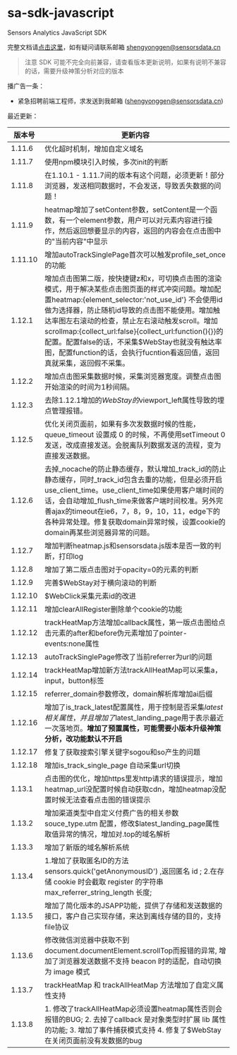 # sa-sdk-javascript

Sensors Analytics JavaScript SDK

完整文档请[点击这里](http://www.sensorsdata.cn/manual/js_sdk.html)，如有疑问请联系邮箱 shengyonggen@sensorsdata.cn

> 注意 SDK 可能不完全向前兼容，请查看版本更新说明，如果有说明不兼容的话，需要升级神策分析对应的版本

播广告一条：
 * 紧急招聘前端工程师，求发送到我邮箱 (shengyonggen@sensorsdata.cn)


最近更新：

| 版本号 | 更新内容 |
| ------ | ------ |
|1.11.6 | 优化超时机制，增加自定义域名   |
|1.11.7 | 使用npm模块引入时候，多次init的判断   |
|1.11.8| 在1.10.1 - 1.11.7间的版本有这个问题，必须更新！部分浏览器，发送相同数据时，不会发送，导致丢失数据的问题！  |
1.11.9| heatmap增加了setContent参数，setContent是一个函数，有一个element参数，用户可以对元素内容进行操作，然后返回想要显示的内容，返回的内容会在点击图中的"当前内容"中显示  |
|1.11.10| 增加autoTrackSinglePage首次可以触发profile_set_once的功能  |
|1.12.1| 增加点击图第二版，按快捷键z和x，可切换点击图的渲染模式，用于解决某些点击图页面的样式冲突问题。增加配置heatmap:{element_selector:'not_use_id'} 不会使用id做为选择器，防止随机id导致的点击图不能使用。增加触达率图左右滚动的检查，禁止左右滚动触发scroll。增加scrollmap:{collect_url:false}{collect_url:function(){}}的配置。配置false的话，不采集$WebStay也就没有触达率图，配置function的话，会执行fucntion看返回值，返回真就采集，返回假不采集。  |
|1.12.2| 增加点击图采集数据时候，采集浏览器宽度。调整点击图开始渲染的时间为1秒间隔。  |
|1.12.3| 去除1.12.1增加的$WebStay的$viewport_left属性导致的埋点管理报错。    |
|1.12.5| 优化关闭页面前，如果有多次发数据时候的性能，queue_timeout 设置成 0 的时候，不再使用setTimeout 0发送，改成直接发送。会脱离队列数据发送的流程，变为直接发送数据。     |
|1.12.6| 去掉_nocache的防止静态缓存，默认增加_track_id的防止静态缓存，同时_track_id包含去重的功能，但是必须开启use_client_time。use_client_time如果使用客户端时间的话，会自动增加_flush_time来做客户端时间校准。另外完善ajax的timeout在ie6，7，8，9，10，11，edge下的各种异常处理。修复获取domain异常时候，设置cookie的domain再某些浏览器异常的问题。  |
|1.12.7| 增加判断heatmap.js和sensorsdata.js版本是否一致的判断，打印log  |
|1.12.8| 增加了第二版点击图对于opacity=0的元素的判断|
|1.12.9| 完善$WebStay对于横向滚动的判断|
|1.12.10| $WebClick采集元素id的改进  |
|1.12.11| 增加clearAllRegister删除单个cookie的功能  |
|1.12.12| trackHeatMap方法增加callback属性，第一版点击图给点击元素的after和before伪元素增加了pointer-events:none属性  |
|1.12.13| autoTrackSinglePage修改了当前referrer为url的问题  |
|1.12.14| trackHeatMap增加新方法trackAllHeatMap可以采集a，input，button标签  |
|1.12.15| referrer_domain参数修改，domain解析库增加ai后缀 |
|1.12.16| 增加了is_track_latest配置属性，用于控制是否采集$latest相关属性，并且增加了$latest_landing_page用于表示最近一次落地页。**增加了预置属性，可能需要小版本升级神策分析，改功能默认不开启**|
|1.12.17| 修复了获取搜索引擎关键字sogou和so产生的问题  |
|1.12.18| 增加is_track_single_page 自动采集url切换  |
|1.13.1| 点击图的优化，增加https里发http请求的错误提示，增加heatmap_url没配置时候自动获取cdn，增加heatmap没配置时候无法查看点击图的错误提示  |
|1.13.2| 增加渠道类型中自定义付费广告的相关参数 souce_type.utm 配置，修改$latest_landing_page属性取值异常的情况，增加对.top的域名解析|
|1.13.3| 增加了新版的域名解析系统|
|1.13.4| 1.增加了获取匿名ID的方法 sensors.quick('getAnonymousID') ,返回匿名 id ; 2.在存储 cookie 时会截取 register 的字符串 max_referrer_string_length 长度;|
|1.13.5| 增加了简化版本的JSAPP功能，提供了存储和发送数据的接口，客户自己实现存储，来达到离线存储的目的，支持file协议|
|1.13.6| 修改微信浏览器中获取不到document.documentElement.scrollTop而报错的异常, 增加了浏览器发送数据不支持 beacon 时的适配，自动切换为 image 模式|
|1.13.7| trackHeatMap 和 trackAllHeatMap 方法增加了自定义属性支持|
|1.13.8| 1. 修改了trackAllHeatMap必须设置heatmap属性否则会报错的BUG; 2. 去掉了callback 是对象类型时扩展 lib 属性的功能; 3. 增加了事件捕获模式支持 4. 修复了$WebStay在关闭页面前没有发数据的bug|

